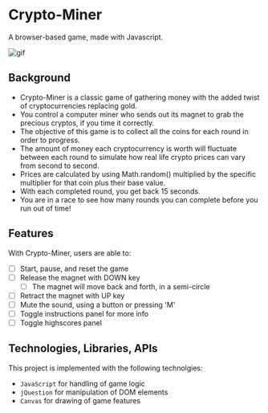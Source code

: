 # Crypto-Miner
A browser-based game, made with Javascript.

![gif](./assets/images/crypto_miner.gif)

## Background
* Crypto-Miner is a classic game of gathering money with the added twist of cryptocurrencies replacing gold.
* You control a computer miner who sends out its magnet to grab the precious cryptos, if you time it correctly. 
* The objective of this game is to collect all the coins for each round in order to progress.
* The amount of money each cryptocurrency is worth will fluctuate between each round to simulate how real life crypto prices can vary from second to second. 
* Prices are calculated by using Math.random() multiplied by the specific multiplier for that coin plus their base value. 
* With each completed round, you get back 15 seconds. 
* You are in a race to see how many rounds you can complete before you run out of time!

## Features
With Crypto-Miner, users are able to:
- [ ] Start, pause, and reset the game
- [ ] Release the magnet with DOWN key
   - [ ] The magnet will move back and forth, in a semi-circle
- [ ] Retract the magnet with UP key
- [ ] Mute the sound, using a button or pressing 'M'
- [ ] Toggle instructions panel for more info
- [ ] Toggle highscores panel

## Technologies, Libraries, APIs
This project is implemented with the following technolgies: 
* `JavaScript` for handling of game logic
* `jQuestion` for manipulation of DOM elements
* `Canvas` for drawing of game features

